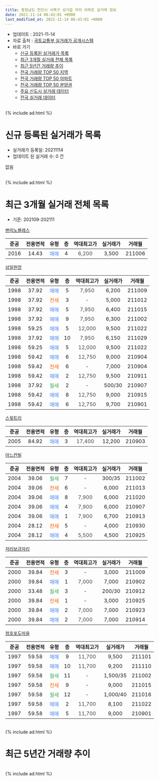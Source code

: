 ```yaml
---
title: 충청남도 천안시 서북구 성거읍 저리 아파트 실거래 정보
date: 2021-11-14 06:43:01 +0900
last_modified_at: 2021-11-14 06:43:01 +0900
---
```


* 업데이트 : 2021-11-14
* 자료 출처 : [국토교통부 실거래가 공개시스템](http://rt.molit.go.kr)
* 바로 가기
    * [신규 등록된 실거래가 목록](#신규-등록된-실거래가-목록)
    * [최근 3개월 실거래 전체 목록](#최근-3개월-실거래-전체-목록)
    * [최근 5년간 거래량 추이](#최근-5년간-거래량-추이)
    * [전국 거래량 TOP 50 지역](https://inasie.github.io/apt-trade-info/최근-3개월-전국에서-가장-거래가-많이-발생한-지역)
    * [전국 거래량 TOP 50 아파트](https://inasie.github.io/apt-trade-info/최근-3개월-전국에서-가장-거래가-많이-발생한-아파트)
    * [전국 거래량 TOP 50 분양권](https://inasie.github.io/apt-trade-info/최근-3개월-전국에서-가장-거래가-많이-발생한-분양권)
    * [주요 신도시 실거래 데이터](https://inasie.github.io/apt-trade-info/주요-신도시)
    * [전국 실거래 데이터](https://inasie.github.io/apt-trade-info/전국)
<br>
{% include ad.html %}
<br>

# 신규 등록된 실거래가 목록
* 실거래가 등록일: 20211114
* 업데이트 된 실거래 수: 0 건

없음

<br>
{% include ad.html %}
<br>

# 최근 3개월 실거래 전체 목록
* 기준: 202109-202111


[쁘띠노블레스](https://search.naver.com/search.naver?query=%EC%B6%A9%EC%B2%AD%EB%82%A8%EB%8F%84+%EC%B2%9C%EC%95%88%EC%8B%9C+%EC%84%9C%EB%B6%81%EA%B5%AC+%EC%84%B1%EA%B1%B0%EC%9D%8D+%EC%A0%80%EB%A6%AC+%EC%81%98%EB%9D%A0%EB%85%B8%EB%B8%94%EB%A0%88%EC%8A%A4)

|준공|전용면적|유형|층|역대최고가|실거래가|거래월|
|:---:|:---:|:---:|:---:|:---:|:---:|:---:|
|2016|14.43|<span style="color:#4285f3">매매</span>|4|<span style="color:#444444">6,200</span>|3,500|211006|

[삼일원앙](https://search.naver.com/search.naver?query=%EC%B6%A9%EC%B2%AD%EB%82%A8%EB%8F%84+%EC%B2%9C%EC%95%88%EC%8B%9C+%EC%84%9C%EB%B6%81%EA%B5%AC+%EC%84%B1%EA%B1%B0%EC%9D%8D+%EC%A0%80%EB%A6%AC+%EC%82%BC%EC%9D%BC%EC%9B%90%EC%95%99)

|준공|전용면적|유형|층|역대최고가|실거래가|거래월|
|:---:|:---:|:---:|:---:|:---:|:---:|:---:|
|1998|37.92|<span style="color:#4285f3">매매</span>|5|<span style="color:#444444">7,950</span>|6,200|211009|
|1998|37.92|<span style="color:#ff5a00">전세</span>|3|<span style="color:#444444">-</span>|5,000|211012|
|1998|37.92|<span style="color:#4285f3">매매</span>|5|<span style="color:#444444">7,950</span>|6,400|211015|
|1998|37.92|<span style="color:#4285f3">매매</span>|9|<span style="color:#444444">7,950</span>|6,300|211002|
|1998|59.25|<span style="color:#4285f3">매매</span>|5|<span style="color:#444444">12,000</span>|9,500|211022|
|1998|37.92|<span style="color:#4285f3">매매</span>|10|<span style="color:#444444">7,950</span>|6,150|211029|
|1998|59.25|<span style="color:#4285f3">매매</span>|5|<span style="color:#444444">12,000</span>|9,500|211022|
|1998|59.42|<span style="color:#4285f3">매매</span>|6|<span style="color:#444444">12,750</span>|9,000|210904|
|1998|59.42|<span style="color:#ff5a00">전세</span>|6|<span style="color:#444444">-</span>|7,000|210904|
|1998|59.42|<span style="color:#4285f3">매매</span>|2|<span style="color:#444444">12,750</span>|9,500|210911|
|1998|37.92|<span style="color:#34a853">월세</span>|2|<span style="color:#444444">-</span>|500/30|210907|
|1998|59.42|<span style="color:#4285f3">매매</span>|8|<span style="color:#444444">12,750</span>|9,000|210915|
|1998|59.42|<span style="color:#4285f3">매매</span>|6|<span style="color:#444444">12,750</span>|9,700|210901|

[스윗트리](https://search.naver.com/search.naver?query=%EC%B6%A9%EC%B2%AD%EB%82%A8%EB%8F%84+%EC%B2%9C%EC%95%88%EC%8B%9C+%EC%84%9C%EB%B6%81%EA%B5%AC+%EC%84%B1%EA%B1%B0%EC%9D%8D+%EC%A0%80%EB%A6%AC+%EC%8A%A4%EC%9C%97%ED%8A%B8%EB%A6%AC)

|준공|전용면적|유형|층|역대최고가|실거래가|거래월|
|:---:|:---:|:---:|:---:|:---:|:---:|:---:|
|2005|84.92|<span style="color:#4285f3">매매</span>|3|<span style="color:#444444">17,400</span>|12,200|210903|

[아느칸빌](https://search.naver.com/search.naver?query=%EC%B6%A9%EC%B2%AD%EB%82%A8%EB%8F%84+%EC%B2%9C%EC%95%88%EC%8B%9C+%EC%84%9C%EB%B6%81%EA%B5%AC+%EC%84%B1%EA%B1%B0%EC%9D%8D+%EC%A0%80%EB%A6%AC+%EC%95%84%EB%8A%90%EC%B9%B8%EB%B9%8C)

|준공|전용면적|유형|층|역대최고가|실거래가|거래월|
|:---:|:---:|:---:|:---:|:---:|:---:|:---:|
|2004|39.06|<span style="color:#34a853">월세</span>|7|<span style="color:#444444">-</span>|300/35|211002|
|2004|39.06|<span style="color:#ff5a00">전세</span>|6|<span style="color:#444444">-</span>|6,000|211013|
|2004|39.06|<span style="color:#4285f3">매매</span>|8|<span style="color:#444444">7,900</span>|6,000|211020|
|2004|39.06|<span style="color:#4285f3">매매</span>|4|<span style="color:#444444">7,900</span>|6,000|210907|
|2004|39.06|<span style="color:#4285f3">매매</span>|1|<span style="color:#444444">7,900</span>|6,700|210913|
|2004|28.12|<span style="color:#ff5a00">전세</span>|5|<span style="color:#444444">-</span>|4,000|210930|
|2004|28.12|<span style="color:#4285f3">매매</span>|4|<span style="color:#444444">5,500</span>|4,500|210925|

[저리보금자리](https://search.naver.com/search.naver?query=%EC%B6%A9%EC%B2%AD%EB%82%A8%EB%8F%84+%EC%B2%9C%EC%95%88%EC%8B%9C+%EC%84%9C%EB%B6%81%EA%B5%AC+%EC%84%B1%EA%B1%B0%EC%9D%8D+%EC%A0%80%EB%A6%AC+%EC%A0%80%EB%A6%AC%EB%B3%B4%EA%B8%88%EC%9E%90%EB%A6%AC)

|준공|전용면적|유형|층|역대최고가|실거래가|거래월|
|:---:|:---:|:---:|:---:|:---:|:---:|:---:|
|2000|39.84|<span style="color:#ff5a00">전세</span>|3|<span style="color:#444444">-</span>|3,000|211009|
|2000|39.84|<span style="color:#4285f3">매매</span>|1|<span style="color:#444444">7,000</span>|7,000|210902|
|2000|33.48|<span style="color:#34a853">월세</span>|3|<span style="color:#444444">-</span>|200/30|210912|
|2000|39.84|<span style="color:#ff5a00">전세</span>|1|<span style="color:#444444">-</span>|3,000|210925|
|2000|39.84|<span style="color:#4285f3">매매</span>|2|<span style="color:#444444">7,000</span>|7,000|210923|
|2000|39.84|<span style="color:#4285f3">매매</span>|2|<span style="color:#444444">7,000</span>|7,000|210914|

[청호포도마을](https://search.naver.com/search.naver?query=%EC%B6%A9%EC%B2%AD%EB%82%A8%EB%8F%84+%EC%B2%9C%EC%95%88%EC%8B%9C+%EC%84%9C%EB%B6%81%EA%B5%AC+%EC%84%B1%EA%B1%B0%EC%9D%8D+%EC%A0%80%EB%A6%AC+%EC%B2%AD%ED%98%B8%ED%8F%AC%EB%8F%84%EB%A7%88%EC%9D%84)

|준공|전용면적|유형|층|역대최고가|실거래가|거래월|
|:---:|:---:|:---:|:---:|:---:|:---:|:---:|
|1997|59.58|<span style="color:#4285f3">매매</span>|9|<span style="color:#444444">11,700</span>|9,500|211101|
|1997|59.58|<span style="color:#4285f3">매매</span>|10|<span style="color:#444444">11,700</span>|9,200|211110|
|1997|59.58|<span style="color:#34a853">월세</span>|11|<span style="color:#444444">-</span>|1,500/35|211002|
|1997|59.58|<span style="color:#ff5a00">전세</span>|9|<span style="color:#444444">-</span>|9,000|211015|
|1997|59.58|<span style="color:#34a853">월세</span>|12|<span style="color:#444444">-</span>|1,000/40|211016|
|1997|59.58|<span style="color:#4285f3">매매</span>|2|<span style="color:#444444">11,700</span>|8,100|211022|
|1997|59.58|<span style="color:#4285f3">매매</span>|5|<span style="color:#444444">11,700</span>|9,000|210901|


<br>
{% include ad.html %}
<br>

# 최근 5년간 거래량 추이


<div style="width:100%;">
    <canvas id="deal_progress" height="200"></canvas>
</div>

<script>
new Chart(document.getElementById("deal_progress"), {
    type: 'line',
    data: {
        labels: ['201611','201612','201701','201702','201703','201704','201705','201706','201707','201708','201709','201710','201711','201712','201801','201802','201803','201804','201805','201806','201807','201808','201809','201810','201811','201812','201901','201902','201903','201904','201905','201906','201907','201908','201909','201910','201911','201912','202001','202002','202003','202004','202005','202006','202007','202008','202009','202010','202011','202012','202101','202102','202103','202104','202105','202106','202107','202108','202109','202110','202111'],
        datasets: [{
            label: '매매',
            pointRadius: 1,
            data: [9, 4, 5, 7, 2, 8, 13, 13, 8, 14, 9, 6, 3, 4, 3, 4, 13, 8, 4, 4, 5, 6, 3, 2, 6, 2, 3, 4, 8, 4, 12, 2, 3, 7, 4, 8, 2, 5, 10, 9, 10, 2, 14, 10, 9, 10, 15, 9, 16, 19, 7, 6, 11, 18, 17, 16, 15, 13, 12, 9, 2],
            borderColor: "rgba(255, 201, 14, 1)",
            backgroundColor: "rgba(255, 201, 14, 0.5)",
            fill: false,
            lineTension: 0
        },{
            label: '전월세',
            pointRadius: 1,
            data: [7, 4, 6, 9, 3, 12, 4, 5, 9, 10, 6, 3, 8, 5, 5, 7, 4, 5, 5, 9, 2, 4, 7, 3, 4, 3, 2, 10, 2, 5, 7, 8, 4, 6, 3, 9, 11, 3, 3, 7, 6, 8, 5, 5, 12, 6, 4, 5, 6, 4, 1, 5, 9, 6, 5, 17, 4, 6, 5, 7, 0],
            borderColor: "rgba(0, 141, 185, 1)",
            backgroundColor: "rgba(0, 141, 185, 0.5)",
            fill: false,
            lineTension: 0
        }
        ]
    },
    options: {
        responsive: true,
        title: {
            display: false
        },
        tooltips: {
            mode: 'index',
            intersect: false
        },
        hover: {
            mode: 'nearest',
            intersect: true
        },
        scales: {
            xAxes: [{
                display: true,
                scaleLabel: {
                    display: true,
                    labelString: '년/월'
                }
            }],
            yAxes: [{
                display: true,
                ticks: {
                    suggestedMin: 0,
                },
                scaleLabel: {
                    display: true,
                    labelString: '실거래 수'
                }
            }]
        }
    }
});

</script>


<br>
{% include ad.html %}
<br>

